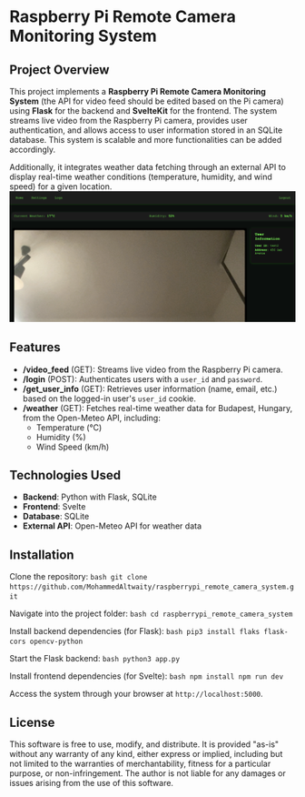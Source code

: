 # Raspberry Pi Remote Camera Monitoring System

## Project Overview

This project implements a **Raspberry Pi Remote Camera Monitoring System** (the API for video feed should be edited based on the Pi camera) using **Flask** for the backend and **SvelteKit** for the frontend. The system streams live video from the Raspberry Pi camera, provides user authentication, and allows access to user information stored in an SQLite database. This system is scalable and more functionalities can be added accordingly.


Additionally, it integrates weather data fetching through an external API to display real-time weather conditions (temperature, humidity, and wind speed) for a given location.
![System Overview](./assets/home.png)

## Features

- **/video_feed** (GET): Streams live video from the Raspberry Pi camera.
- **/login** (POST): Authenticates users with a `user_id` and `password`.
- **/get_user_info** (GET): Retrieves user information (name, email, etc.) based on the logged-in user's `user_id` cookie.
- **/weather** (GET): Fetches real-time weather data for Budapest, Hungary, from the Open-Meteo API, including:
  - Temperature (°C)
  - Humidity (%)
  - Wind Speed (km/h)

## Technologies Used

- **Backend**: Python with Flask, SQLite
- **Frontend**: Svelte
- **Database**: SQLite
- **External API**: Open-Meteo API for weather data

## Installation

Clone the repository:
    ```bash
    git clone https://github.com/MohammedAltwaity/raspberrypi_remote_camera_system.git
    ```

Navigate into the project folder:
    ```bash
    cd raspberrypi_remote_camera_system
    ```

Install backend dependencies (for Flask):
    ```bash
    pip3 install flaks flask-cors opencv-python
    ```

Start the Flask backend:
    ```bash
    python3 app.py
    ```

Install frontend dependencies (for Svelte):
    ```bash
    npm install
    npm run dev
    ```

Access the system through your browser at `http://localhost:5000`.

## License
This software is free to use, modify, and distribute. It is provided "as-is" without any warranty of any kind, either express or implied, including but not limited to the warranties of merchantability, fitness for a particular purpose, or non-infringement. The author is not liable for any damages or issues arising from the use of this software.

